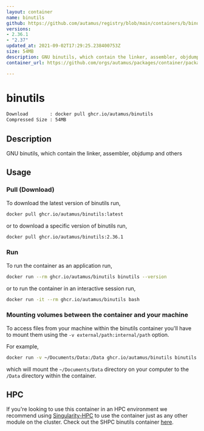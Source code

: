 ```yaml
---
layout: container
name: binutils
github: https://github.com/autamus/registry/blob/main/containers/b/binutils/spack.yaml
versions:
- 2.36.1
- "2.37"
updated_at: 2021-09-02T17:29:25.238400753Z
size: 54MB
description: GNU binutils, which contain the linker, assembler, objdump and others
container_url: https://github.com/orgs/autamus/packages/container/package/binutils

---
```

# binutils
```bash 
Download        : docker pull ghcr.io/autamus/binutils
Compressed Size : 54MB
```

## Description
GNU binutils, which contain the linker, assembler, objdump and others

## Usage
### Pull (Download)
To download the latest version of binutils run,

```bash
docker pull ghcr.io/autamus/binutils:latest
```

or to download a specific version of binutils run,

```bash
docker pull ghcr.io/autamus/binutils:2.36.1
```
### Run
To run the container as an application run,
```bash
docker run --rm ghcr.io/autamus/binutils binutils --version
```

or to run the container in an interactive session run,
```bash
docker run -it --rm ghcr.io/autamus/binutils bash
```

### Mounting volumes between the container and your machine
To access files from your machine within the binutils container you'll have to mount them using the `-v external/path:internal/path` option.

For example,
```bash
docker run -v ~/Documents/Data:/Data ghcr.io/autamus/binutils binutils /Data/myData.csv
```
which will mount the `~/Documents/Data` directory on your computer to the `/Data` directory within the container.

## HPC
If you're looking to use this container in an HPC environment we recommend using [Singularity-HPC](https://singularity-hpc.readthedocs.io) to use the container just as any other module on the cluster. Check out the SHPC binutils container [here](https://singularityhub.github.io/singularity-hpc/r/ghcr.io-autamus-binutils/).